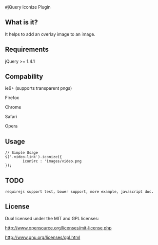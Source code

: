 #jQuery Iconize Plugin

## What is it?
It helps to add an overlay image to an image.

## Requirements
jQuery >= 1.4.1

## Compability
ie6+ (supports transparent pngs)

Firefox

Chrome

Safari

Opera

## Usage
	// Simple Usage
	$('.video-link').iconize({
		    iconSrc : 'images/video.png
	});

## TODO
	requirejs support test, bower support, more example, javascript doc.

## License
Dual licensed under the MIT and GPL licenses:

  http://www.opensource.org/licenses/mit-license.php

  http://www.gnu.org/licenses/gpl.html



